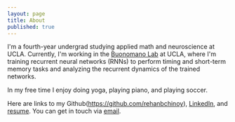 ```yaml
---
layout: page
title: About
published: true
---
```

I'm a fourth-year undergrad studying applied math and neuroscience at UCLA. Currently, I'm working in the [Buonomano Lab](http://buonomanolab.com) at UCLA, where I'm training recurrent neural networks (RNNs) to perform timing and short-term memory tasks and analyzing the recurrent dynamics of the trained networks. 

In my free time I enjoy doing yoga, playing piano, and playing soccer.

Here are links to my Github(https://github.com/rehanbchinoy), [LinkedIn](https://www.linkedin.com/in/rehan-chinoy-37420911b/), and [resume](rehanbchinoy.github.io/Resume.pdf). You can get in touch via [email](mailto:rehanbchinoy@gmail.com).